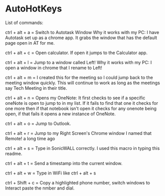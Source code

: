 # AutoHotKeys
List of commands: 

ctrl + alt + a = Switch to Autotask Window
    Why it works with my PC: I have Autotask set up as a chrome app. It grabs the window that has the default page open in AT for me. 

ctrl + alt + c = Open calculator. If open it jumps to the Calculator app.

ctrl + alt + l = Jump to a window called Left! 
    Why it works with my PC: I open a window in chrome that I rename to Left!

ctrl + alt + m = I created this for the meeting so I could jump back to the meeting window quickly. This will continue to work as long as the meetings say Tech Meeting in their title.

ctrl + alt + n = Opens my OneNote: It first checks to see if a specific oneNote is open to jump to in my list. If it fails to find that one it checks for one more then if that notebook isn't open it checks for any onenote being open, if that fails it opens a new instance of OneNote.

ctrl + alt + o = Jump to Outlook.

ctrl + alt + r = Jump to my Right Screen's Chrome window I named that Remote! a long time ago

ctrl + alt + s = Type in SonicWALL correctly. I used this macro in typing this readme. 

ctrl + alt + t = Send a timestamp into the current window. 

ctrl + alt + w = Type in WiFi like ctrl + alt + s

ctrl + Shift + c = Copy a highlighted phone number, switch windows to Interact paste the nmber and dial. 

